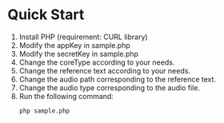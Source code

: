 # Quick Start

1. Install PHP (requirement: CURL library)
2. Modify the appKey in sample.php
3. Modify the secretKey in sample.php
4. Change the coreType according to your needs.
5. Change the reference text according to your needs.
6. Change the audio path corresponding to the reference text.
7. Change the audio type corresponding to the audio file.
8. Run the following command: 
    ```
    php sample.php
    ```